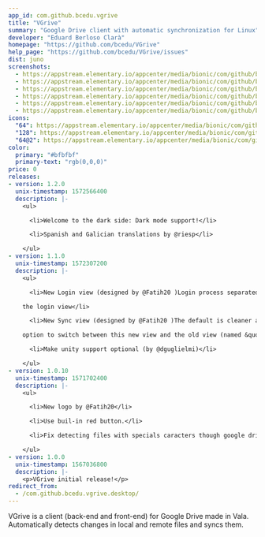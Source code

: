 ```yaml
---
app_id: com.github.bcedu.vgrive
title: "VGrive"
summary: "Google Drive client with automatic synchronization for Linux"
developer: "Eduard Berloso Clarà"
homepage: "https://github.com/bcedu/VGrive"
help_page: "https://github.com/bcedu/VGrive/issues"
dist: juno
screenshots:
  - https://appstream.elementary.io/appcenter/media/bionic/com/github/bcedu.vgrive/163823D3965A0DD19DA46D64CC5184CF/screenshots/image-1_orig.png
  - https://appstream.elementary.io/appcenter/media/bionic/com/github/bcedu.vgrive/163823D3965A0DD19DA46D64CC5184CF/screenshots/image-2_orig.png
  - https://appstream.elementary.io/appcenter/media/bionic/com/github/bcedu.vgrive/163823D3965A0DD19DA46D64CC5184CF/screenshots/image-3_orig.png
  - https://appstream.elementary.io/appcenter/media/bionic/com/github/bcedu.vgrive/163823D3965A0DD19DA46D64CC5184CF/screenshots/image-4_orig.png
  - https://appstream.elementary.io/appcenter/media/bionic/com/github/bcedu.vgrive/163823D3965A0DD19DA46D64CC5184CF/screenshots/image-5_orig.png
  - https://appstream.elementary.io/appcenter/media/bionic/com/github/bcedu.vgrive/163823D3965A0DD19DA46D64CC5184CF/screenshots/image-6_orig.png
icons:
  "64": https://appstream.elementary.io/appcenter/media/bionic/com/github/bcedu.vgrive/163823D3965A0DD19DA46D64CC5184CF/icons/64x64/com.github.bcedu.vgrive_com.github.bcedu.vgrive.png
  "128": https://appstream.elementary.io/appcenter/media/bionic/com/github/bcedu.vgrive/163823D3965A0DD19DA46D64CC5184CF/icons/128x128/com.github.bcedu.vgrive_com.github.bcedu.vgrive.png
  "64@2": https://appstream.elementary.io/appcenter/media/bionic/com/github/bcedu.vgrive/163823D3965A0DD19DA46D64CC5184CF/icons/64x64@2/com.github.bcedu.vgrive_com.github.bcedu.vgrive.png
color:
  primary: "#bfbfbf"
  primary-text: "rgb(0,0,0)"
price: 0
releases:
- version: 1.2.0
  unix-timestamp: 1572566400
  description: |-
    <ul>

      <li>Welcome to the dark side: Dark mode support!</li>

      <li>Spanish and Galician translations by @riesp</li>

    </ul>
- version: 1.1.0
  unix-timestamp: 1572307200
  description: |-
    <ul>

      <li>New Login view (designed by @Fatih20 )Login process separated in diferents viewsAllow select preferences  from

    the login view</li>

      <li>New Sync view (designed by @Fatih20 )The default is cleaner and shows less information to the userThere is an

    option to switch between this new view and the old view (named &quot;Advanced view&quot;)</li>

      <li>Make unity support optional (by @dguglielmi)</li>

    </ul>
- version: 1.0.10
  unix-timestamp: 1571702400
  description: |-
    <ul>

      <li>New logo by @Fatih20</li>

      <li>Use buil-in red button.</li>

      <li>Fix detecting files with specials caracters though google drive api.</li>

    </ul>
- version: 1.0.0
  unix-timestamp: 1567036800
  description: |-
    <p>VGrive initial release!</p>
redirect_from:
  - /com.github.bcedu.vgrive.desktop/
---
```


<p>VGrive is a client (back-end and front-end) for Google Drive made in Vala.
Automatically detects changes in local and remote files and syncs them.</p>